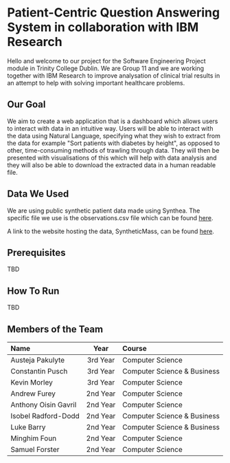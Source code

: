 # Patient-Centric Question Answering System in collaboration with IBM Research

Hello and welcome to our project for the Software Engineering Project module in Trinity College Dublin. We are Group 11 and we are working together with IBM Research to improve analysation of clinical trial results in an attempt to help with solving important healthcare problems.

## Our Goal

We aim to create a web application that is a dashboard which allows users to interact with data in an intuitive way. Users will be able to interact with the data using Natural Language, specifying what they wish to extract from the data for example "Sort patients with diabetes by height", as opposed to other, time-consuming methods of trawling through data. They will then be presented with visualisations of this which will help with data analysis and they will also be able to download the extracted data in a human readable file.

## Data We Used

We are using public synthetic patient data made using Synthea. The specific file we use is the observations.csv file which can be found [here](https://synthetichealth.github.io/synthea-sample-data/downloads/synthea_sample_data_csv_apr2020.zip).

A link to the website hosting the data, SyntheticMass, can be found [here](https://synthea.mitre.org/).

## Prerequisites

TBD

## How To Run

TBD

## Members of the Team
| Name                  | Year        | Course                        |
| :---                  |    :----:   | :---                          |
| Austeja Pakulyte      | 3rd Year    | Computer Science              |
| Constantin Pusch      | 3rd Year    | Computer Science & Business   |
| Kevin Morley          | 3rd Year    | Computer Science              |
| Andrew Furey          | 2nd Year    | Computer Science              |
| Anthony Oisin Gavril  | 2nd Year    | Computer Science              |
| Isobel Radford-Dodd   | 2nd Year    | Computer Science & Business   |
| Luke Barry            | 2nd Year    | Computer Science & Business   |
| Minghim Foun          | 2nd Year    | Computer Science              |
| Samuel Forster        | 2nd Year    | Computer Science              |


